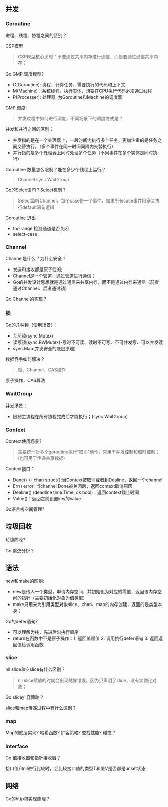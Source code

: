 ## 并发

### Goroutine

进程、线程、协程之间的区别？

CSP模型
> CSP模型核心思想：不要通过共享内存进行通信，而是要通过通信共享内存；

Go GMP 调度模型?
- G(Goroutine): 协程，计算任务，需要执行的代码和上下文
- M(Machine)：系统线程，执行实体，想要在CPU执行代码必须通过线程
- P(Processer): 处理器, 为Goroutine和Machine的调度器

GMP 调度:
> 并发过程中如何进行调度，不同场景下的调度方式是？



并发和并行之间的区别：
- 并发指的是在一个处理器上，一段时间内执行多个任务，更加注重的是任务之间交替执行。（多个事件在同一时间间隔内交替执行）
- 并行指的是多个处理器上同时处理多个任务（不同事件在多个实体是同时执行）

Goroutine 数量怎么限制？能在多少个线程上运行？
> Channel sync.WaitGroup

Go的Selec语句？Select机制？
> Select监听Channel，每个case是一个事件，如果所有case事件阻塞会执行default语句逻辑

Goroutine 退出：
- for-range 检测通道是否关闭
- select-case


### Channel
Channel是什么？为什么安全？
- 发送和接收都是原子性的;
- Channel是一个管道，通过管道进行通信；
- Go的并发设计思想就是通过通信来共享内存，而不是通过内存来通信（前者通过Channel、后者通过锁）


Go Channel的实现？

### 锁

Go的几种锁（使用场景）：
- 互斥锁(sync.Mutex)
- 读写锁(sync.RWMutex)-写时不可读、读时不可写、不可并发写、可以并发读
- sync.Map(并发安全的底层原理)

数据竞争如何解决？
> 锁、Channel、CAS操作

原子操作，CAS算法

### WaitGroup

并发场景：
- 限制主协程在所有协程完成后才能执行；(sync.WaitGroup)


### Context
Context使用场景?
> 需要统一对多个goroutine执行“取消”动作，常用于并发控制和超时控制；(也可用于传递共享数据)

Context接口：
- Done() <- chan struct{}:当Context被取消或者到Dealine，返回一个channel
- Err() error: 当channel Done被关闭后，返回context取消原因
- Dealine() (deadline time.Time, ok bool)：返回context截止时间
- Value()：返回之前设置key的value

Go语言栈空间管理?

## 垃圾回收

垃圾回收?

Go 逃逸分析？

## 语法

new和make的区别:
- new是传入一个类型，申请内存空间，并初始化为对应的零值，返回该内存空间的指针（主要初始化对象为值类型）
- make只用来为引用类型对象slice、chan、map的内存创建，返回的是类型本身；


Go的defer语句?
- 可以理解为栈，先进后出执行顺序
- return在函数中不是原子操作：1. 返回值赋值 2. 调用执行defer语句 3. 返回返回值给调用函数

### slice

nil slice和空slice有什么区别？
> nil slice赋值的时候会出现越界错误，因为只声明了slice，没有实例化对象；

Go slice扩容策略？

slice和map传递过程中有什么区别？

### map

Map的底层实现? 
哈希函数?
扩容策略?
查找性能?
碰撞？

### interface
Go 值接收器和指针接收器？

接口值和nil进行比较时，会比较接口值的类型T和值V是否都是unset状态

## 网络

Go的http包实现原理？

